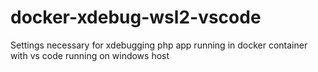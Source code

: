 # docker-xdebug-wsl2-vscode
Settings necessary for xdebugging php app running in docker container with vs code running on windows host
